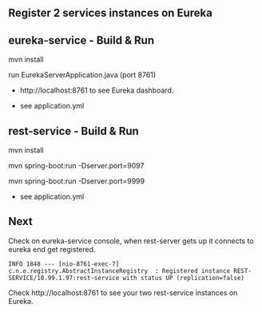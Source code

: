 ## Register 2 services instances on Eureka

## eureka-service - Build & Run

mvn install

run EurekaServerApplication.java (port 8761)

- http://localhost:8761 to see Eureka dashboard.

- see application.yml

## rest-service - Build & Run

mvn install

mvn spring-boot:run -Dserver.port=9097

mvn spring-boot:run -Dserver.port=9999

- see application.yml

## Next

Check on eureka-service console, when rest-server gets up it connects to eureka end get registered.

	INFO 1848 --- [nio-8761-exec-7] c.n.e.registry.AbstractInstanceRegistry  : Registered instance REST-SERVICE/10.99.1.97:rest-service with status UP (replication=false)

Check http://localhost:8761 to see your two rest-service instances on Eureka.
